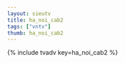 ```yaml
--- 
layout: sieutv
title: ha_noi_cab2
tags: ["vntv"]
thumb: ha_noi_cab2
---
```

{% include tvadv key=ha_noi_cab2 %}

